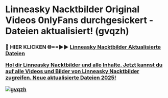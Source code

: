 # Linneasky Nacktbilder Original Videos 0nlyFans durchgesickert - Dateien aktualisiert! (gvqzh)

<h3>🔴 HIER KLICKEN 🌐==►► <a href="https://tinyurl.com/h6vf6nb8" rel="nofollow">Linneasky Nacktbilder Aktualisierte Dateien

Hol dir Linneasky Nacktbilder und alle Inhalte. Jetzt kannst du auf alle Videos und Bilder von Linneasky Nacktbilder zugreifen. Neue aktualisierte Dateien 2025!

[![gvqzh](https://i.imgur.com/sD4kR3V.gif)](https://tinyurl.com/h6vf6nb8)
